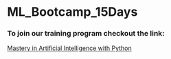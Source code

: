 # ML_Bootcamp_15Days
### To join our training program checkout the link:
[Mastery in Artificial Intelligence with Python](https://www.knowledgeshelfit.com/ai.html)
